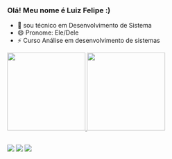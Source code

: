 ### Olá! Meu nome é Luiz Felipe :)

- 🌱 sou técnico em Desenvolvimento de Sistema 
- 😄 Pronome: Ele/Dele
- ⚡ Curso Análise em desenvolvimento de sistemas

 <div>
  <a href="https://github.com/LuuizFelipee">
  <img height="180em" src="https://github-readme-stats.vercel.app/api?username=LuuizFelipee&show_icons=true&theme=dark&include_all_commits=true&count_private=true"/>
  <img height="180em" src="https://github-readme-stats.vercel.app/api/top-langs/?username=LuuizFelipee&layout=compact&langs_count=16&theme=dark"/>
</div>

  ##
 
<div> 
  <a href="https://www.instagram.com/luiz.docx/" target="_blank"><img src="https://img.shields.io/badge/-Instagram-%23E4405F?style=for-the-badge&logo=instagram&logoColor=white" target="_blank"></a> 
  <a href = "mailto:luizfelipe10xu@gmail.com"><img src="https://img.shields.io/badge/-Gmail-%23333?style=for-the-badge&logo=gmail&logoColor=white" target="_blank"></a>
  <a href="https://www.linkedin.com/in/luiz-felipe-ferreira-de-frança-24bb46248" target="_blank"><img src="https://img.shields.io/badge/-LinkedIn-%230077B5?style=for-the-badge&logo=linkedin&logoColor=white" target="_blank"></a>
 
</div>
